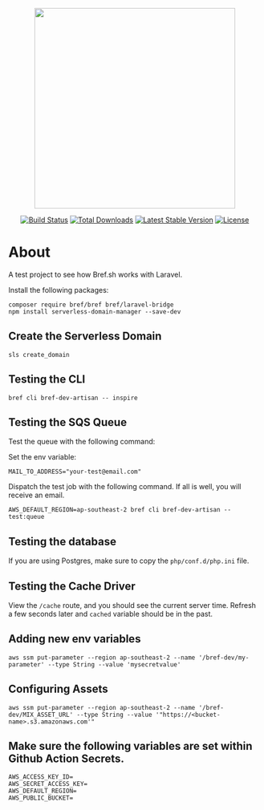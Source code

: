 <p align="center"><a href="https://laravel.com" target="_blank"><img src="https://raw.githubusercontent.com/laravel/art/master/logo-lockup/5%20SVG/2%20CMYK/1%20Full%20Color/laravel-logolockup-cmyk-red.svg" width="400"></a></p>

<p align="center">
<a href="https://travis-ci.org/laravel/framework"><img src="https://travis-ci.org/laravel/framework.svg" alt="Build Status"></a>
<a href="https://packagist.org/packages/laravel/framework"><img src="https://img.shields.io/packagist/dt/laravel/framework" alt="Total Downloads"></a>
<a href="https://packagist.org/packages/laravel/framework"><img src="https://img.shields.io/packagist/v/laravel/framework" alt="Latest Stable Version"></a>
<a href="https://packagist.org/packages/laravel/framework"><img src="https://img.shields.io/packagist/l/laravel/framework" alt="License"></a>
</p>

# About
A test project to see how Bref.sh works with Laravel.

Install the following packages:

```shell
composer require bref/bref bref/laravel-bridge
npm install serverless-domain-manager --save-dev
```

## Create the Serverless Domain
`sls create_domain`


## Testing the CLI
`bref cli bref-dev-artisan -- inspire`

## Testing the SQS Queue
Test the queue with the following command:

Set the env variable:

`MAIL_TO_ADDRESS="your-test@email.com"`

Dispatch the test job with the following command.  If all is well, you will receive an email.

`AWS_DEFAULT_REGION=ap-southeast-2 bref cli bref-dev-artisan -- test:queue`

## Testing the database
If you are using Postgres, make sure to copy the `php/conf.d/php.ini` file.

## Testing the Cache Driver
View the `/cache` route, and you should see the current server time.  Refresh a few seconds later and `cached` variable should be in the past.

## Adding new env variables
`aws ssm put-parameter --region ap-southeast-2 --name '/bref-dev/my-parameter' --type String --value 'mysecretvalue'`

## Configuring Assets
`aws ssm put-parameter --region ap-southeast-2 --name '/bref-dev/MIX_ASSET_URL' --type String --value '"https://<bucket-name>.s3.amazonaws.com'"`

## Make sure the following variables are set within Github Action Secrets.
```dotenv
AWS_ACCESS_KEY_ID=
AWS_SECRET_ACCESS_KEY=
AWS_DEFAULT_REGION=
AWS_PUBLIC_BUCKET=
```
